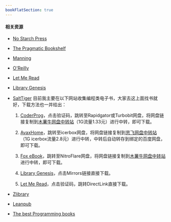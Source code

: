 ```yaml
---
bookFlatSection: true
---
```


#### 相关资源
- [No Starch Press](https://nostarch.com/)

- [The Pragmatic Bookshelf](https://pragprog.com/)

- [Manning](https://www.manning.com/)

- [O'Reilly](https://learning.oreilly.com/home/)

- [Let Me Read](https://www.letmeread.net/)

- [Library Genesis](http://libgen.rs/)

- [SaltTiger](https://salttiger.com/) 目前我主要在以下网站收集编程类电子书，大家去这上面找书就好，下载方法也一并给出：

  1. [CoderProg](https://coderprog.com/)，点击验证码，跳转至Rapidgator或Turbobit网盘，将网盘链接复制到[木薯牛网盘中转站](https://www.mushuniu.com/)（1G流量1.33元）进行中转，即可下载。

  2. [AvaxHome](https://avxhm.se/ebooks/programming_development)，跳转至icerbox网盘，将网盘链接复制到[思飞网盘中转站](http://www.dsphere.info/)（1G icerbox流量2.8元）进行中转，中转后自动转存到绑定的百度网盘，即可下载。

  3. [Fox eBook](https://www.foxebook.net/)，跳转至NitroFlare网盘，将网盘链接复制到[木薯牛网盘中转站](https://www.mushuniu.com/)进行中转，即可下载。

  4. [Library Genesis](http://gen.lib.rus.ec/)，点击Mirrors链接直接下载。

  5. [Let Me Read](https://www.letmeread.net/category/computers-technology/)，点击验证码，跳转DirectLink直接下载。

- [Zlibrary](https://www.google.com/search?q=zlibrary)

- [Leanpub](https://leanpub.com/)

- [The best Programming books](https://www.best-books.dev/)